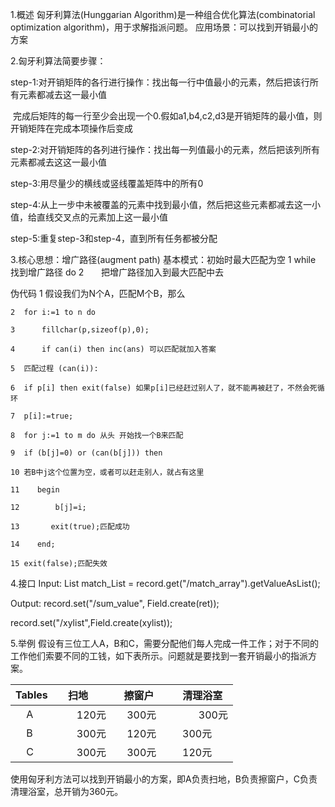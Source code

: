 1.概述
  匈牙利算法(Hunggarian Algorithm)是一种组合优化算法(combinatorial optimization algorithm)，用于求解指派问题。
应用场景：可以找到开销最小的方案

2.匈牙利算法简要步骤：

  step-1:对开销矩阵的各行进行操作：找出每一行中值最小的元素，然后把该行所有元素都减去这一最小值 
  
  完成后矩阵的每一行至少会出现一个0.假如a1,b4,c2,d3是开销矩阵的最小值，则开销矩阵在完成本项操作后变成
  
    
  

  step-2:对开销矩阵的各列进行操作：找出每一列值最小的元素，然后把该列所有元素都减去这这一最小值
  
  
  
  
  step-3:用尽量少的横线或竖线覆盖矩阵中的所有0
  
  step-4:从上一步中未被覆盖的元素中找到最小值，然后把这些元素都减去这一小值，给直线交叉点的元素加上这一最小值
  
  step-5:重复step-3和step-4，直到所有任务都被分配


3.核心思想：增广路径(augment path)
基本模式：初始时最大匹配为空
1 while 找到增广路径 do
2       把增广路径加入到最大匹配中去

伪代码
    1  假设我们为N个A，匹配M个B，那么   

    2  for i:=1 to n do

    3      fillchar(p,sizeof(p),0);

    4      if can(i) then inc(ans) 可以匹配就加入答案

    5  匹配过程 (can(i)):

    6  if p[i] then exit(false) 如果p[i]已经赶过别人了，就不能再被赶了，不然会死循环

    7  p[i]:=true;

    8  for j:=1 to m do 从头 开始找一个B来匹配

    9  if (b[j]=0) or (can(b[j])) then

    10 若B中j这个位置为空，或者可以赶走别人，就占有这里

    11    begin

    12        b[j]=i;

    13       exit(true);匹配成功

    14    end;

    15 exit(false);匹配失效


4.接口
Input:
List<Field> match_List = record.get("/match_array").getValueAsList();

Output:
record.set("/sum_value", Field.create(ret));

record.set("/xylist",Field.create(xylist));

5.举例
假设有三位工人A，B和C，需要分配他们每人完成一件工作；对于不同的工作他们索要不同的工钱，如下表所示。问题就是要找到一套开销最小的指派方案。

|Tables     | 扫地         | 擦窗户      |    清理浴室    |
|-----------|:-----------:|:----------:|--------------:|
|     A     |     120元   |   300元     |   300元       |
|     B     |     300元   |   120元     |   300元       |
|     C     |     300元   |   300元     |   120元       |

使用匈牙利方法可以找到开销最小的方案，即A负责扫地，B负责擦窗户，C负责清理浴室，总开销为360元。



